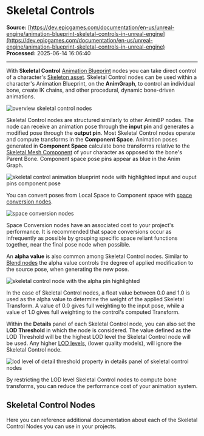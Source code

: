 # Skeletal Controls

**Source:** [https://dev.epicgames.com/documentation/en-us/unreal-engine/animation-blueprint-skeletal-controls-in-unreal-engine](https://dev.epicgames.com/documentation/en-us/unreal-engine/animation-blueprint-skeletal-controls-in-unreal-engine)  
**Processed:** 2025-06-14 16:06:40

---

With **Skeletal Control** [Animation Blueprint](/documentation/en-us/unreal-engine/animation-blueprints-in-unreal-engine) nodes you can take direct control of a character's [Skeleton asset](/documentation/en-us/unreal-engine/skeletons-in-unreal-engine). Skeletal Control nodes can be used within a character's Animation Blueprint, on the **AnimGraph**, to control an individual bone, create IK chains, and other procedural, dynamic bone-driven animations.

![overview skeletal control nodes](https://d1iv7db44yhgxn.cloudfront.net/documentation/images/c333b115-2c6c-4188-b5e9-80607355ffb4/overview.png)

Skeletal Control nodes are structured similarly to other AnimBP nodes. The node can receive an animation pose through the **input pin** and generates a modified pose through the **output pin**. Most Skeletal Control nodes operate and compute transforms in the **Component Space**. Animation poses generated in **Component Space** calculate bone transforms relative to the [Skeletal Mesh Component](/documentation/en-us/unreal-engine/skeletal-mesh-assets-in-unreal-engine) of your character as opposed to the bone's Parent Bone. Component space pose pins appear as blue in the Anim Graph.

![skeletal control animation blueprint node with highlighted input and ouput pins component pose](https://d1iv7db44yhgxn.cloudfront.net/documentation/images/4f4ab242-c386-477f-92d0-1d03a96af957/inputoutput.png)

You can convert poses from Local Space to Component space with [space conversion nodes](/documentation/en-us/unreal-engine/animation-blueprint-component-space-conversion-in-unreal-engine).

![space conversion nodes](https://d1iv7db44yhgxn.cloudfront.net/documentation/images/06a35cb1-def6-4ed0-afee-6fc57aa68653/overview.png)

Space Conversion nodes have an associated cost to your project's performance. It is recommended that space conversions occur as infrequently as possible by grouping specific space reliant functions together, near the final pose node when possible.

An **alpha value** is also common among Skeletal Control nodes. Similar to [Blend nodes](/documentation/en-us/unreal-engine/animation-blueprint-blend-nodes-in-unreal-engine) the alpha value controls the degree of applied modification to the source pose, when generating the new pose.

![skeletal control node with the alpha pin highlighted](https://d1iv7db44yhgxn.cloudfront.net/documentation/images/86d8373e-627e-4e2c-8ae5-c36208b51a01/alpha.png)

In the case of Skeletal Control nodes, a float value between 0.0 and 1.0 is used as the alpha value to determine the weight of the applied Skeletal Transform. A value of 0.0 gives full weighting to the input pose, while a value of 1.0 gives full weighting to the control's computed Transform.

Within the **Details** panel of each Skeletal Control node, you can also set the **LOD Threshold** in which the node is considered. The value defined as the LOD Threshold will be the highest LOD level the Skeletal Control node will be used. Any higher [LOD levels](/documentation/en-us/unreal-engine/skeletal-mesh-lods-in-unreal-engine), (lower quality models), will ignore the Skeletal Control node.

![lod level of detail threshold property in details panel of skeletal control nodes](https://d1iv7db44yhgxn.cloudfront.net/documentation/images/65dfde09-265e-4197-b652-e51e4349e916/lodthreshold.png)

By restricting the LOD level Skeletal Control nodes to compute bone transforms, you can reduce the performance cost of your animation system.

## Skeletal Control Nodes

Here you can reference additional documentation about each of the Skeletal Control Nodes you can use in your projects.